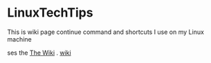 # LinuxTechTips
This is wiki page continue command and shortcuts I use on my Linux machine

ses the <a href="./wiki">The Wiki<a/> .
[wiki](wiki)
